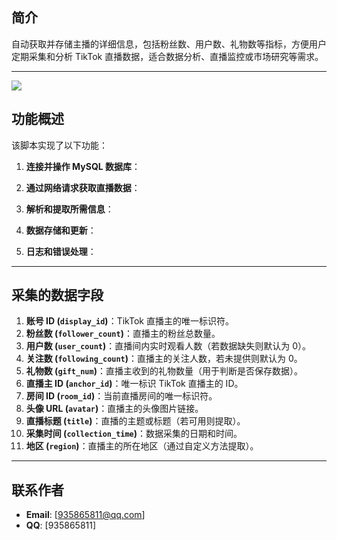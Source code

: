 ## 简介

自动获取并存储主播的详细信息，包括粉丝数、用户数、礼物数等指标，方便用户定期采集和分析 TikTok 直播数据，适合数据分析、直播监控或市场研究等需求。

---
![](https://cdn.jsdelivr.net/gh/starmanMS/blog-images@main/img/PixPin_2024-11-13_16-16-06.png)

## 功能概述

该脚本实现了以下功能：

1. **连接并操作 MySQL 数据库**：

2. **通过网络请求获取直播数据**：

3. **解析和提取所需信息**：

4. **数据存储和更新**：

5. **日志和错误处理**：

---

## 采集的数据字段

1. **账号 ID (`display_id`)**：TikTok 直播主的唯一标识符。
2. **粉丝数 (`follower_count`)**：直播主的粉丝总数量。
3. **用户数 (`user_count`)**：直播间内实时观看人数（若数据缺失则默认为 0）。
4. **关注数 (`following_count`)**：直播主的关注人数，若未提供则默认为 0。
5. **礼物数 (`gift_num`)**：直播主收到的礼物数量（用于判断是否保存数据）。
6. **直播主 ID (`anchor_id`)**：唯一标识 TikTok 直播主的 ID。
7. **房间 ID (`room_id`)**：当前直播房间的唯一标识符。
8. **头像 URL (`avatar`)**：直播主的头像图片链接。
9. **直播标题 (`title`)**：直播的主题或标题（若可用则提取）。
10. **采集时间 (`collection_time`)**：数据采集的日期和时间。
11. **地区 (`region`)**：直播主的所在地区（通过自定义方法提取）。

---


## 联系作者

- **Email**: [935865811@qq.com] 
- **QQ**: [935865811]
